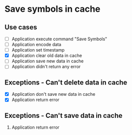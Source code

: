 # Save symbols in cache

## Use cases

- [ ] Application execute command "Save Symbols"
- [ ] Application encode data
- [ ] Application set timestamp
- [x] Application clear old data in cache
- [ ] Application save new data in cache
- [ ] Application didn't return any error

## Exceptions - Can't delete data in cache

- [x] Application don't save new data in cache
- [x] Application return error

## Exceptions - Can't save data in cache

1. Application return error
